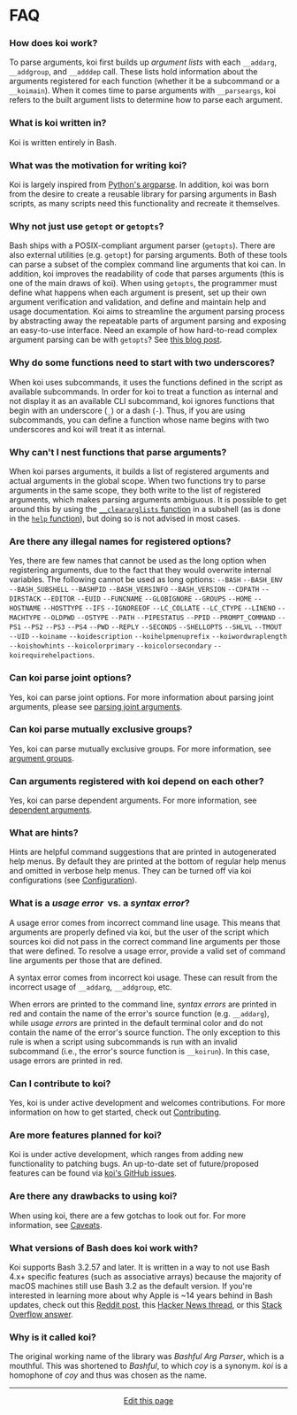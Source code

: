# FAQ

### How does koi work?
To parse arguments, koi first builds up _argument lists_ with each `__addarg`, `__addgroup`, and `__adddep` call. These lists hold information about the arguments registered for each function (whether it be a subcommand or a `__koimain`). When it comes time to parse arguments with `__parseargs`, koi refers to the built argument lists to determine how to parse each argument.

### What is koi written in?
Koi is written entirely in Bash.

### What was the motivation for writing koi?
Koi is largely inspired from [Python's argparse](https://docs.python.org/3/library/argparse.html). In addition, koi was born from the desire to create a reusable library for parsing arguments in Bash scripts, as many scripts need this functionality and recreate it themselves.

### Why not just use `getopt` or `getopts`?
Bash ships with a POSIX-compliant argument parser (`getopts`). There are also external utilities (e.g. `getopt`) for parsing arguments. Both of these tools can parse a subset of the complex command line arguments that koi can. In addition, koi improves the readability of code that parses arguments (this is one of the main draws of koi). When using `getopts`, the programmer must define what happens when each argument is present, set up their own argument verification and validation, and define and maintain help and usage documentation. Koi aims to streamline the argument parsing process by abstracting away the repeatable parts of argument parsing and exposing an easy-to-use interface. Need an example of how hard-to-read complex argument parsing can be with `getopts`? See [this blog post](http://abhipandey.com/2016/03/getopt-vs-getopts/).

### Why do some functions need to start with two underscores?
When koi uses subcommands, it uses the functions defined in the script as available subcommands. In order for koi to treat a function as internal and not display it as an available CLI subcommand, koi ignores functions that begin with an underscore (`_`) or a dash (`-`). Thus, if you are using subcommands, you can define a function whose name begins with two underscores and koi will treat it as internal.

### Why can't I nest functions that parse arguments?
When koi parses arguments, it builds a list of registered arguments and actual arguments in the global scope. When two functions try to parse arguments in the same scope, they both write to the list of registered arguments, which makes parsing arguments ambiguous. It is possible to get around this by using the [`__cleararglists` function](/helpers?id=__cleararglists) in a subshell (as is done in the [`help` function](/subcommands?id=help)), but doing so is not advised in most cases.

### Are there any illegal names for registered options?
Yes, there are few names that cannot be used as the long option when registering arguments, due to the fact that they would overwrite internal variables. The following cannot be used as long options: `--BASH` `--BASH_ENV` `--BASH_SUBSHELL` `--BASHPID` `--BASH_VERSINFO` `--BASH_VERSION` `--CDPATH` `--DIRSTACK` `--EDITOR` `--EUID` `--FUNCNAME` `--GLOBIGNORE` `--GROUPS` `--HOME` `--HOSTNAME` `--HOSTTYPE` `--IFS` `--IGNOREEOF` `--LC_COLLATE` `--LC_CTYPE` `--LINENO` `--MACHTYPE` `--OLDPWD` `--OSTYPE` `--PATH` `--PIPESTATUS` `--PPID` `--PROMPT_COMMAND` `--PS1` `--PS2` `--PS3` `--PS4` `--PWD` `--REPLY` `--SECONDS` `--SHELLOPTS` `--SHLVL` `--TMOUT` `--UID` `--koiname` `--koidescription` `--koihelpmenuprefix` `--koiwordwraplength` `--koishowhints` `--koicolorprimary` `--koicolorsecondary` `--koirequirehelpactions`.

### Can koi parse joint options?
Yes, koi can parse joint options. For more information about parsing joint arguments, please see [parsing joint arguments](/parsing_arguments?id=parsing-joint-arguments).

### Can koi parse mutually exclusive groups?
Yes, koi can parse mutually exclusive groups. For more information, see [argument groups](/argument_groups).

### Can arguments registered with koi depend on each other?
Yes, koi can parse dependent arguments. For more information, see [dependent arguments](/dependent_arguments).

### What are hints?
Hints are helpful command suggestions that are printed in autogenerated help menus. By default they are printed at the bottom of regular help menus and omitted in verbose help menus. They can be turned off via koi configurations (see [Configuration](/configuration)).

### What is a _usage error_ <span>&nbsp;</span>vs. a _syntax error_?
A usage error comes from incorrect command line usage. This means that arguments are properly defined via koi, but the user of the script which sources koi did not pass in the correct command line arguments per those that were defined. To resolve a usage error, provide a valid set of command line arguments per those that are defined.

A syntax error comes from incorrect koi usage. These can result from the incorrect usage of `__addarg`, `__addgroup`, etc.

When errors are printed to the command line, _syntax errors_ are printed in red and contain the name of the error's source function (e.g. `__addarg`), while _usage errors_ are printed in the default terminal color and do not contain the name of the error's source function. The only exception to this rule is when a script using subcommands is run with an invalid subcommand (i.e., the error's source function is `__koirun`). In this case, usage errors are printed in red.

### Can I contribute to koi?
Yes, koi is under active development and welcomes contributions. For more information on how to get started, check out [Contributing](/development?id=contributing).

### Are more features planned for koi?
Koi is under active development, which ranges from adding new functionality to patching bugs. An up-to-date set of future/proposed features can be found via [koi's GitHub issues](https://github.com/wcarhart/koi/issues).

### Are there any drawbacks to using koi?
When using koi, there are a few gotchas to look out for. For more information, see [Caveats](/caveats).

### What versions of Bash does koi work with?
Koi supports Bash 3.2.57 and later. It is written in a way to not use Bash 4.x+ specific features (such as associative arrays) because the majority of macOS machines still use Bash 3.2 as the default version. If you're interested in learning more about why Apple is ~14 years behind in Bash updates, check out this [Reddit post](https://www.reddit.com/r/apple/comments/7v97ls/why_doesnt_apple_use_any_gpl_v3_unix_packages_in/), this [Hacker News thread](https://news.ycombinator.com/item?id=20102597), or this [Stack Overflow answer](https://apple.stackexchange.com/questions/208312/why-does-apple-ship-bash-3-2).

### Why is it called koi?
The original working name of the library was _Bashful Arg Parser_, which is a mouthful. This was shortened to _Bashful_, to which _coy_ is a synonym. _koi_ is a homophone of _coy_ and thus was chosen as the name.

<hr>
<div style="text-align:center">
	<a class="edit-link" href="https://github.com/wcarhart/docs/blob/master/docs/koi/faq.md" target="_blank"><i class="fas fa-edit"></i> Edit this page</a>
</div>